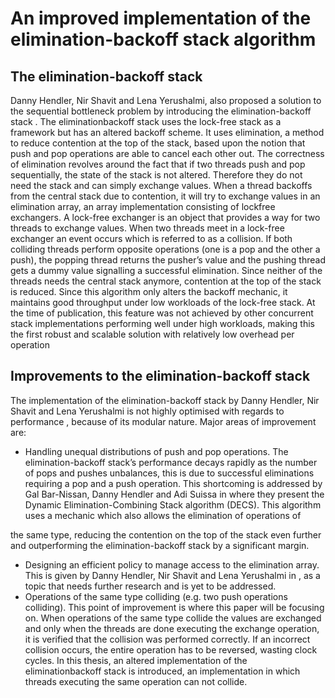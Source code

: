 # An improved implementation of the elimination-backoff stack algorithm
## The elimination-backoff stack
Danny Hendler, Nir Shavit and Lena Yerushalmi, also proposed a solution to the sequential
bottleneck problem by introducing the elimination-backoff stack . The eliminationbackoff stack uses the lock-free stack as a framework but has an altered backoff scheme.
It uses elimination, a method to reduce contention at the top of the stack, based upon the
notion that push and pop operations are able to cancel each other out. The correctness
of elimination revolves around the fact that if two threads push and pop sequentially, the
state of the stack is not altered. Therefore they do not need the stack and can simply
exchange values. When a thread backoffs from the central stack due to contention, it will
try to exchange values in an elimination array, an array implementation consisting of lockfree exchangers. A lock-free exchanger is an object that provides a way for two threads to
exchange values. When two threads meet in a lock-free exchanger an event occurs which
is referred to as a collision. If both colliding threads perform opposite operations (one is a
pop and the other a push), the popping thread returns the pusher’s value and the pushing
thread gets a dummy value signalling a successful elimination. Since neither of the threads
needs the central stack anymore, contention at the top of the stack is reduced. Since
this algorithm only alters the backoff mechanic, it maintains good throughput under low
workloads of the lock-free stack. At the time of publication, this feature was not achieved
by other concurrent stack implementations performing well under high workloads, making
this the first robust and scalable solution with relatively low overhead per operation 

## Improvements to the elimination-backoff stack
The implementation of the elimination-backoff stack by Danny Hendler, Nir Shavit and
Lena Yerushalmi is not highly optimised with regards to performance , because of its
modular nature. Major areas of improvement are:
* Handling unequal distributions of push and pop operations. The elimination-backoff
stack’s performance decays rapidly as the number of pops and pushes unbalances,
this is due to successful eliminations requiring a pop and a push operation. This
shortcoming is addressed by Gal Bar-Nissan, Danny Hendler and Adi Suissa in 
where they present the Dynamic Elimination-Combining Stack algorithm (DECS).
This algorithm uses a mechanic which also allows the elimination of operations of

the same type, reducing the contention on the top of the stack even further and
outperforming the elimination-backoff stack by a significant margin.
* Designing an efficient policy to manage access to the elimination array. This is given
by Danny Hendler, Nir Shavit and Lena Yerushalmi in , as a topic that needs
further research and is yet to be addressed.
* Operations of the same type colliding (e.g. two push operations colliding). This
point of improvement is where this paper will be focusing on. When operations of
the same type collide the values are exchanged and only when the threads are done
executing the exchange operation, it is verified that the collision was performed
correctly. If an incorrect collision occurs, the entire operation has to be reversed,
wasting clock cycles. In this thesis, an altered implementation of the eliminationbackoff stack is introduced, an implementation in which threads executing the same
operation can not collide.
